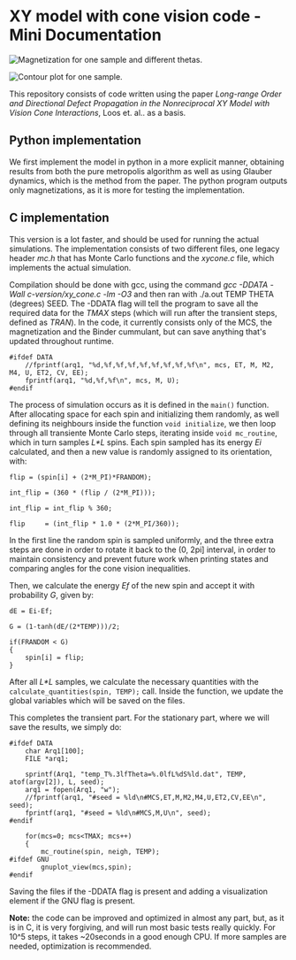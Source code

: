 # XY model with cone vision code - Mini Documentation

![Magnetization for one sample and different thetas.](https://raw.githubusercontent.com/gustavomangold/xy-model-metropolis-cone-vision/main/readme_images/magnetization.png)


![Contour plot for one sample.](https://raw.githubusercontent.com/gustavomangold/xy-model-metropolis-cone-vision/main/readme_images/heatmap_mag_versus_T_and_theta.png)

This repository consists of code written using the paper _Long-range Order and Directional Defect Propagation in the Nonreciprocal XY
Model with Vision Cone Interactions_, Loos et. al.. as a basis.

## Python implementation

We first implement the model in python in a more explicit manner, obtaining results from both the pure metropolis algorithm as well as using Glauber dynamics, which is the method from the paper.
The python program outputs only magnetizations, as it is more for testing the implementation.

## C implementation

This version is a lot faster, and should be used for running the actual simulations. 
The implementation consists of two different files, one legacy header _mc.h_ that has Monte Carlo functions and the _xycone.c_ file, which implements the actual simulation.

Compilation should be done with gcc, using the command _gcc -DDATA -Wall c-version/xy_cone.c -lm -O3_ and then ran with ./a.out TEMP THETA (degrees) SEED.
The -DDATA flag will tell the program to save all the required data for the _TMAX_ steps (which will run after the transient steps, defined as _TRAN_). In the code, it currently consists only of the MCS, the magnetization and the Binder cummulant, but can save anything that's updated throughout runtime.

```
#ifdef DATA
	//fprintf(arq1, "%d,%f,%f,%f,%f,%f,%f,%f,%f\n", mcs, ET, M, M2, M4, U, ET2, CV, EE);
	fprintf(arq1, "%d,%f,%f\n", mcs, M, U);
#endif
```
The process of simulation occurs as it is defined in the ```main()``` function. 
After allocating space for each spin and initializing them randomly, as well defining its neighbours inside the function  ``` void initialize ```, we then loop through all transiente Monte Carlo steps, iterating inside ```void mc_routine```, which in turn samples _L*L_ spins.
Each spin sampled has its energy _Ei_ calculated, and then a new value is randomly assigned to its orientation, with:
```  
flip = (spin[i] + (2*M_PI)*FRANDOM);

int_flip = (360 * (flip / (2*M_PI)));

int_flip = int_flip % 360;

flip     = (int_flip * 1.0 * (2*M_PI/360));
```

In the first line the random spin is sampled uniformly, and the three extra steps are done in order to rotate it back to the (0, 2pi] interval, in order to maintain consistency and prevent future work when printing states and comparing angles for the cone vision inequalities.

Then, we calculate the energy _Ef_ of the new spin and accept it with probability _G_, given by:
```
dE = Ei-Ef;

G = (1-tanh(dE/(2*TEMP)))/2;

if(FRANDOM < G)
{
	spin[i] = flip;
}
```
After all _L*L_ samples, we calculate the necessary quantities with the ```calculate_quantities(spin, TEMP);``` call. 
Inside the function, we update the global variables which will be saved on the files.

This completes the transient part. For the stationary part, where we will save the results, we simply do:
```
#ifdef DATA
	char Arq1[100];
	FILE *arq1;

	sprintf(Arq1, "temp_T%.3lfTheta=%.0lfL%dS%ld.dat", TEMP, atof(argv[2]), L, seed);
	arq1 = fopen(Arq1, "w");
	//fprintf(arq1, "#seed = %ld\n#MCS,ET,M,M2,M4,U,ET2,CV,EE\n", seed);
	fprintf(arq1, "#seed = %ld\n#MCS,M,U\n", seed);
#endif

	for(mcs=0; mcs<TMAX; mcs++)
	{
		mc_routine(spin, neigh, TEMP);
#ifdef GNU
        gnuplot_view(mcs,spin);
#endif
```
Saving the files if the -DDATA flag is present and adding a visualization element if the GNU flag is present.

**Note:** the code can be improved and optimized in almost any part, but, as it is in C, it is very forgiving, and will run most basic tests really quickly. For 10^5 steps, it takes ~20seconds in a good enough CPU. If more samples are needed, optimization is recommended.
